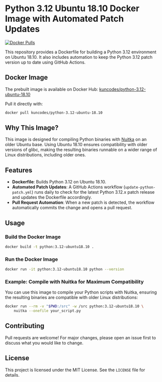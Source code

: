 # Python 3.12 Ubuntu 18.10 Docker Image with Automated Patch Updates

[![Docker Pulls](https://img.shields.io/docker/pulls/kuncodes/python-3.12-ubuntu-18.10)](https://hub.docker.com/r/kuncodes/python-3.12-ubuntu-18.10)

This repository provides a Dockerfile for building a Python 3.12 environment on Ubuntu 18.10. It also includes automation to keep the Python 3.12 patch version up to date using GitHub Actions.

## Docker Image
The prebuilt image is available on Docker Hub: [kuncodes/python-3.12-ubuntu-18.10](https://hub.docker.com/r/kuncodes/python-3.12-ubuntu-18.10)

Pull it directly with:
```sh
docker pull kuncodes/python-3.12-ubuntu-18.10
```

## Why This Image?
This image is designed for compiling Python binaries with [Nuitka](https://nuitka.net/) on an older Ubuntu base. Using Ubuntu 18.10 ensures compatibility with older versions of glibc, making the resulting binaries runnable on a wider range of Linux distributions, including older ones.

## Features
- **Dockerfile**: Builds Python 3.12 on Ubuntu 18.10.
- **Automated Patch Updates**: A GitHub Actions workflow (`update-python-patch.yml`) runs daily to check for the latest Python 3.12.x patch release and updates the Dockerfile accordingly.
- **Pull Request Automation**: When a new patch is detected, the workflow automatically commits the change and opens a pull request.

## Usage
### Build the Docker Image
```sh
docker build -t python:3.12-ubuntu18.10 .
```

### Run the Docker Image
```sh
docker run -it python:3.12-ubuntu18.10 python --version
```

### Example: Compile with Nuitka for Maximum Compatibility
You can use this image to compile your Python scripts with Nuitka, ensuring the resulting binaries are compatible with older Linux distributions:

```sh
docker run --rm -v "$PWD:/src" -w /src python:3.12-ubuntu18.10 \
    nuitka --onefile your_script.py
```

## Contributing
Pull requests are welcome! For major changes, please open an issue first to discuss what you would like to change.

## License
This project is licensed under the MIT License. See the `LICENSE` file for details.
